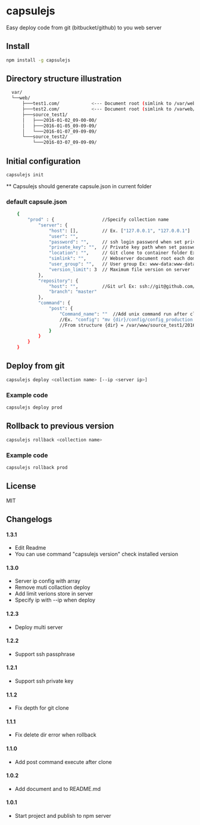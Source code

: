 capsulejs
=========

Easy deploy code from git (bitbucket/github) to you web server

Install
---

```sh
npm install -g capsulejs

```

Directory structure illustration 
---
```sh
  var/
  └──web/
      ├───test1.com/            <--- Document root (simlink to /var/web/source_test1/2016-01-07_09-09-09)
      ├───test2.com/            <--- Document root (simlink to /varweb/source_test1/2016-03-07_09-09-09)
      ├───source_test1/
      │   ├───2016-01-02_09-00-00/
      │   ├───2016-01-05_09-09-09/
      │   └───2016-01-07_09-09-09/
      └───source_test2/
          └───2016-03-07_09-09-09/

```

Initial configuration
---
```sh
capsulejs init
```

** Capsulejs should generate capsule.json in current folder
### default capsule.json

```sh
    {
        "prod" : {                  //Specify collection name
            "server": {
                "host": [],         // Ex. ["127.0.0.1", "127.0.0.1"]
                "user": "",
                "password": "",     // ssh login password when set private_key is blank
                "private_key": "",  // Private key path when set password is blank
                "location": "",     // Git clone to container folder Ex. "/var/web/source_test1" or "/var/web/source_test2"
                "simlink": "",      // Webserver document root each domain Ex. "/var/web/test1.com" or "/var/web/test2.com"
                "user_group": "",   // User group Ex: www-data:www-data
                "version_limit": 3  // Maximum file version on server
            },
            "repository": {
                "host": "",         //Git url Ex: ssh://git@github.com/foo/bar.git
                "branch": "master"
            },
            "command": {
                "post": {
                    "Command_name": ""  //Add unix command run after cloned; use {dir} will automatic replace with deployed directory
                    //Ex. "config": "mv {dir}/config/config_production.php {dir}/config/config.php" 
                    //From structure {dir} = /var/www/source_test1/2016-01-07_09-09-09 
                }
            }
        }
    }
```

Deploy from git
---
```sh
capsulejs deploy <collection name> [--ip <server ip>]
```
### Example code

```sh
capsulejs deploy prod
```

Rollback to previous version
---
```sh
capsulejs rollback <collection name>
```

### Example code
```sh
capsulejs rollback prod
```


License
---

MIT

Changelogs
---
#### 1.3.1
- Edit Readme
- You can use command "capsulejs version" check installed version 

#### 1.3.0
- Server ip config with array
- Remove muti collaction deploy
- Add limit verions store in server
- Specify ip with --ip <server ip> when deploy

#### 1.2.3
- Deploy multi server

#### 1.2.2
- Support ssh passphrase

#### 1.2.1
- Support ssh private key

#### 1.1.2
- Fix depth for git clone

#### 1.1.1
- Fix delete dir error when rollback

#### 1.1.0
- Add post command execute after clone

#### 1.0.2
- Add document and to README.md

#### 1.0.1
- Start project and publish to npm server
